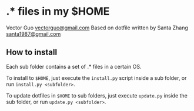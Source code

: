 # .* files in my $HOME

Vector Guo <vectorguo@gmail.com>
Based on dotfile written by Santa Zhang <santa1987@gmail.com>

## How to install

Each sub folder contains a set of .* files in a certain OS.

To install to `$HOME`, just execute the `install.py` script inside a sub folder, or run `install.py <subfolder>`.

To update dotfiles in `$HOME` to sub folders, just execute `update.py` inside the sub folder, or run `update.py <subfolder>`.
